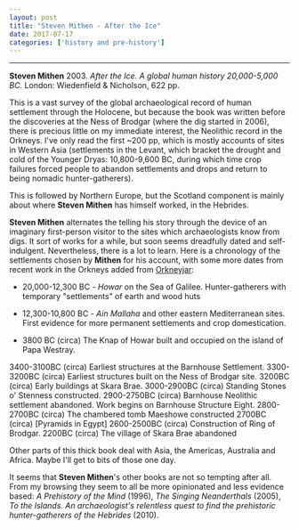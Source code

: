 ```yaml
---
layout: post
title: "Steven Mithen - After the Ice"
date: 2017-07-17
categories: ['history and pre-history']
---
```



***
<b>Steven Mithen</b> 2003. _After the Ice. A global human history 20,000-5,000 BC._  London: Wiedenfield & Nicholson, 622 pp. 

This is a vast survey of the global archaeological record of human settlement through the Holocene, but because the book was written before the discoveries at the Ness of Brodgar (where the dig started in 2006), there is precious little on my immediate interest, the Neolithic record in the Orkneys.   I've only read the first ~200 pp, which is mostly accounts of sites in Western Asia (settlements in the Levant, which bracket the drought and cold of the Younger Dryas: 10,800-9,600 BC, during which time crop failures forced people to abandon  settlements and drops and return to being nomadic hunter-gatherers).

This is followed by  Northern Europe, but the Scotland component is mainly about where **Steven Mithen** has himself worked, in the Hebrides. 

**Steven Mithen** alternates the telling his story through the device of an imaginary first-person visitor to the sites which archaeologists know from digs.  It sort of works for a while, but soon seems dreadfully dated and self-indulgent.   Nevertheless, there is a lot to learn.  Here is a chronology of the settlements chosen by **Mithen** for his account, with some more dates from recent work in the Orkneys added from [Orkneyjar](http://www.orkneyjar.com/history/timeline.htm):

* 20,000-12,300 BC - _Howar_ on the Sea of Galilee.  Hunter-gatherers with temporary "settlements" of earth and wood huts
* 12,300-10,800 BC - _Ain Mallaha_ and other eastern Mediterranean sites.  First evidence for more permanent settlements and crop domestication.

* 3800 BC (circa)	The Knap of Howar built and occupied on the island of Papa Westray.

3400-3100BC (circa)	Earliest structures at the Barnhouse Settlement.
3300-3200BC (circa)	Earliest structures built on the Ness of Brodgar site.
3200BC (circa)	Early buildings at Skara Brae.
3000-2900BC (circa)	Standing Stones o' Stenness constructed.
2900-2750BC (circa)	Barnhouse Neolithic settlement abandoned. Work begins on Barnhouse Structure Eight.
2800-2700BC (circa)	The chambered tomb Maeshowe constructed
2700BC (circa)	[Pyramids in Egypt]
2600-2500BC (circa)	Construction of Ring of Brodgar.
2200BC (circa)	The village of Skara Brae abandoned
 

Other parts of this thick book deal with Asia, the Americas, Australia and Africa.  Maybe I'll get to bits of those one day.

It seems that **Steven Mithen**'s other books are not so tempting after all.  From my browsing they seem to all be more opinionated and less evidence based: _A Prehistory of the Mind_ (1996), _The Singing Neanderthals_ (2005), _To the Islands. An archaeologist's relentless quest to find the prehistoric hunter-gatherers of the Hebrides_ (2010). 
